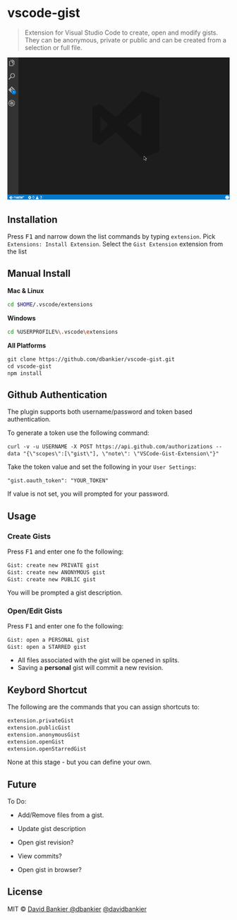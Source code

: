 # vscode-gist

> Extension for Visual Studio Code to create, open and modify gists.
They can be anonymous, private or public and can be created from a selection or full file.

![screencast](./vscode-gist-open-and-save.gif)

## Installation

Press <kbd>F1</kbd> and narrow down the list commands by typing `extension`. Pick `Extensions: Install Extension`.
Select the `Gist Extension` extension from the list

## Manual Install

**Mac & Linux**
```sh
cd $HOME/.vscode/extensions
```
**Windows**
```sh
cd %USERPROFILE%\.vscode\extensions
```

**All Platforms**
```
git clone https://github.com/dbankier/vscode-gist.git
cd vscode-gist
npm install
```


## Github Authentication

The plugin supports both username/password and token based authentication.

To generate a token use the following command:

~~~
curl -v -u USERNAME -X POST https://api.github.com/authorizations --data "{\"scopes\":[\"gist\"], \"note\": \"VSCode-Gist-Extension\"}"
~~~

Take the token value and set the following in your `User Settings`:

~~~
"gist.oauth_token": "YOUR_TOKEN"
~~~

If value is not set, you will prompted for your password.


## Usage

### Create Gists

Press <kbd>F1</kbd> and enter one fo the following:

~~~
Gist: create new PRIVATE gist
Gist: create new ANONYMOUS gist
Gist: create new PUBLIC gist
~~~

You will be prompted a gist description.

### Open/Edit Gists

Press <kbd>F1</kbd> and enter one fo the following:

~~~
Gist: open a PERSONAL gist
Gist: open a STARRED gist
~~~

* All files associated with the gist will be opened in splits.
* Saving a **personal** gist will commit a new revision.

## Keybord Shortcut

The following are the commands that you can assign shortcuts to:

~~~
extension.privateGist
extension.publicGist
extension.anonymousGist
extension.openGist
extension.openStarredGist
~~~

None at this stage - but you can define your own.

## Future
To Do:

  * Add/Remove files from a gist.
  * Update gist description

  * Open gist revision?
  * View commits?
  * Open gist in browser?

## License

MIT © [David Bankier @dbankier](https://github.com/dbankier)
[@davidbankier](https://twitter.com/davidbankier)